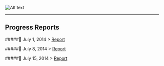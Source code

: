 ![Alt text](http://rrezarta-krasniqi.github.io/esquared.jpg) 
<hr>

## Progress Reports



#####:date: July 1, 2014 > [Report](http://rrezarta-krasniqi.github.io/report_july_1_2014.html "july_1_2014")

#####:date: July 8, 2014 > [Report](http://rrezarta-krasniqi.github.io/report_july_8_2014.html "july_8_2014")

#####:date: July 15, 2014 > [Report](http://rrezarta-krasniqi.github.io/report_july_15_2014.html "july_8_2014")

